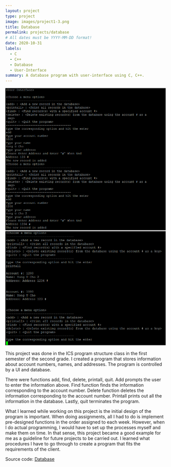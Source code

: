 ```yaml
---
layout: project
type: project
image: images/project1-3.png
title: Database
permalink: projects/database
# All dates must be YYYY-MM-DD format!
date: 2020-10-31
labels:
  - C
  - C++
  - Database
  - User-Interface
summary: A database program with user-interface using C, C++.
---
```


<div class="images">
  <img src="../images/project1-11.png">
  <img src="../images/project1-2.png">
</div>

This project was done in the ICS program structure class in the first semester of the second grade. I created a program that stores information about account numbers, names, and addresses. The program is controlled by a UI and database. 

There were functions add, find, delete, printall, quit. Add prompts the user to enter the information above. Find function finds the information corresponding to the account number. Delete function deletes the information corresponding to the account number. Printall prints out all the information in the database. Lastly, quit terminates the program.
 
What I learned while working on this project is the initial design of the program is important. When doing assignments, all I had to do is implement pre-designed functions in the order assigned to each week. However, when I do actual programming, I would have to set up the processes myself and make them on time. In that sense, this project became a good example for me as a guideline for future projects to be carried out. I learned what procedures I have to go through to create a program that fits the requirements of the client.

Source code: <a href="https://github.com/yongu2000/database"><i class="large github icon"></i>Database</a>

